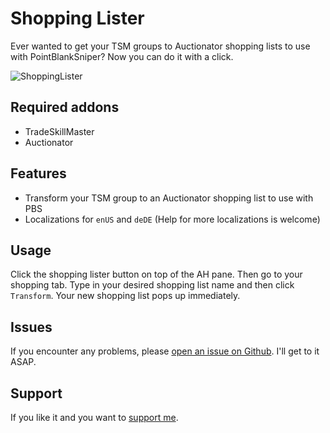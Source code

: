 # Shopping Lister
Ever wanted to get your TSM groups to Auctionator shopping lists to use with PointBlankSniper? Now you can do it with a click.

![ShoppingLister](https://i.imgur.com/XshLPik.png)

## Required addons

- TradeSkillMaster
- Auctionator

## Features

* Transform your TSM group to an Auctionator shopping list to use with PBS
* Localizations for `enUS` and `deDE` (Help for more localizations is welcome)

## Usage

Click the shopping lister button on top of the AH pane. Then go to your shopping tab.
Type in your desired shopping list name and then click `Transform`. Your new shopping list pops up immediately.

## Issues

If you encounter any problems, please [open an issue on Github](https://github.com/berickus/ShoppingLister/issues).  I'll get to it ASAP.

## Support

If you like it and you want to [support me](https://www.patreon.com/berick).